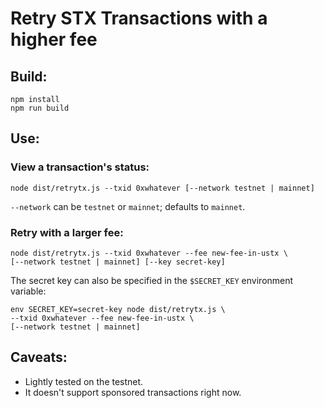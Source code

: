 # Retry STX Transactions with a higher fee

## Build:

    npm install
    npm run build

## Use:

### View a transaction's status:

    node dist/retrytx.js --txid 0xwhatever [--network testnet | mainnet]

`--network` can be `testnet` or `mainnet`; defaults to `mainnet`.

### Retry with a larger fee:

    node dist/retrytx.js --txid 0xwhatever --fee new-fee-in-ustx \
    [--network testnet | mainnet] [--key secret-key]

The secret key can also be specified in the `$SECRET_KEY` environment
variable:

    env SECRET_KEY=secret-key node dist/retrytx.js \
    --txid 0xwhatever --fee new-fee-in-ustx \
    [--network testnet | mainnet]

## Caveats:

* Lightly tested on the testnet.
* It doesn't support sponsored transactions right now.
